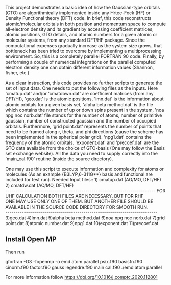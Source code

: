 This project demonstrates a basic idea of how the Gaussian-type orbitals (GTO) are algorithmically implemented inside any Hrtee-Fock (HF) or Density Functional theory (DFT) code. In brief, this code reconstructs atomic/molecular orbitals in both position and momentum space to compute all-electron density and its gradient by accessing coefficient matrices, atomic positions, GTO details, and atomic numbers for a given atomic or molecular systems, from any standard DFT/HF package. Since the computational expenses gradually increase as the system size grows, that bottleneck has been tried to overcome by implementing a multiprocessing environment. So, this is a completely parallel FORTRAN 90 code. Finally, by performing a couple of numerical integrations on the parallel computed electron density one can obtain different information values (Shannon, fisher, etc.)     

As a clear instruction, this code provides no further scripts to generate the set of input data. One needs to put the following files as the inputs. Here 'cmatup.dat' and/or 'cmatdown.dat' are coefficient matrices (from any DFT/Hf), 'geo.dat' is the atomic positions, 'lmn.dat' is the information about atomic orbitals for a given basis set, 'alpha beta method.dat' is the file which contains the number of up or down spins present in the system, 'noa npg noc norb.dat' file stands for the number of atoms, number of primitive gaussian, number of constructed gaussian and the number of occupied orbitals. Furthermore, 'grid point.dat' represents the number of points that need to be framed along r, theta, and phi directions (cause the scheme has been implemented in the spherical polar grid). 'npg1.dat' contains the frequency of the atomic orbitals.  'exponent.dat' and 'precoef.dat' are the GTO data available from the choice of GTO-basis (One may follow the Basis set exchange website). All the data you need to supply correctly into the 'main_cal.f90' routine (inside the source directory).                    
 


One may use this script to execute information and complexity for atoms or molecules (As an example {B3LYP,6-311G**} basis and functional are included for test run). 
Needed Input files::  1) cmatup.dat (AO/MO, DFT/HF) 
                      2) cmatdw.dat (AO/MO, DFT/HF)               
                       -------------------------------------------------------------------------
                       FOR UHF CALCULATION BOTH FILES ARE NECESSARY. BUT FOR RHF  
                       ONE MAY USE ONLY ONE OF THEM. BUT ANOTHER FILE SHOULD BE AVAILABLE IN THE SOURCE CODE DIRECTORY FOR SMOOTH RUN.  
                       --------------------------------------------------------------------------
                       3)geo.dat
                       4)lmn.dat
                       5)alpha beta method.dat
                       6)noa npg noc norb.dat
                       7)grid point.dat
                       8)atomic number.dat
                       9)npg1.dat
                      10)exponent.dat
                      11)precoef.dat  



Install Open MP 
---------------------------------- 
Then run

gfortran -O3 -fopenmp -o emd atom parallel psix.f90 basisfn.f90 cinorm.f90 factor.f90 gauss legendre.f90 main cal.f90 
./emd atom parallel

For more information follow https://doi.org/10.1016/j.comptc.2020.112801

 




























 





